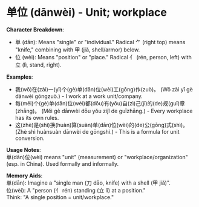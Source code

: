 # **单位 (dānwèi) - Unit; workplace**

**Character Breakdown**:  
- 单 (dān): Means "single" or "individual." Radical ⺈ (right top) means "knife," combining with 甲 (jiǎ, shell/armor) below.  
- 位 (wèi): Means "position" or "place." Radical 亻 (rén, person, left) with 立 (lì, stand, right).

**Examples**:  
- 我(wǒ)在(zài)一(yī)个(gè)单(dān)位(wèi)工(gōng)作(zuò)。 (Wǒ zài yī gè dānwèi gōngzuò.) - I work at a work unit/company.  
- 每(měi)个(gè)单(dān)位(wèi)都(dōu)有(yǒu)自(zì)己(jǐ)的(de)规(guī)章(zhāng)。 (Měi gè dānwèi dōu yǒu zìjǐ de guīzhāng.) - Every workplace has its own rules.  
- 这(zhè)是(shì)换(huàn)算(suàn)单(dān)位(wèi)的(de)公(gōng)式(shì)。 (Zhè shì huànsuàn dānwèi de gōngshì.) - This is a formula for unit conversion.

**Usage Notes**:  
单(dān)位(wèi) means "unit" (measurement) or "workplace/organization" (esp. in China). Used formally and informally.

**Memory Aids**:  
单(dān): Imagine a "single man (刀 dāo, knife) with a shell (甲 jiǎ)".  
位(wèi): A "person (亻 rén) standing (立 lì) at a position."  
Think: "A single position = unit/workplace."